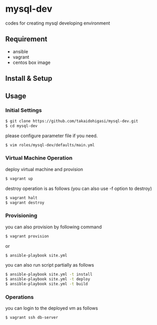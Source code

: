 # mysql-dev
codes for creating mysql developing environment

## Requirement

- ansible
- vagrant
 - centos box image

## Install & Setup

## Usage

### Initial Settings

```bash
$ git clone https://github.com/takaidohigasi/mysql-dev.git
$ cd mysql-dev
```

please configure parameter file if you need.

```bash
$ vim roles/mysql-dev/defaults/main.yml
```

### Virtual Machine Operation

deploy virtual machine and provision

```bash
$ vagrant up
```

destroy operation is as follows (you can also use -f option to destroy)
```bash
$ vagrant halt
$ vagrant destroy
```

### Provisioning

you can also provision by following command

```bash
$ vagrant provision
```

or

```bash
$ ansible-playbook site.yml
```

you can also run script partially as follows

```bash
$ ansible-playbook site.yml -t install
$ ansible-playbook site.yml -t deploy
$ ansible-playbook site.yml -t build
```

### Operations

you can login to the deployed vm as follows

```bash
$ vagrant ssh db-server
```
